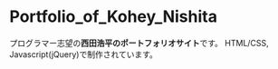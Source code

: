 # Portfolio_of_Kohey_Nishita

プログラマー志望の**西田浩平のポートフォリオサイト**です。
HTML/CSS, Javascript(jQuery)で制作されています。
